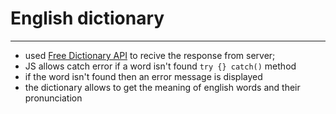 # English dictionary
___
* used [Free Dictionary API](https://dictionaryapi.dev/) to recive the response from server;
* JS allows catch error if a word isn't found `try {} catch()` method
* if the word isn't found then an error message is displayed
* the dictionary allows to get the meaning of english words and their pronunciation

